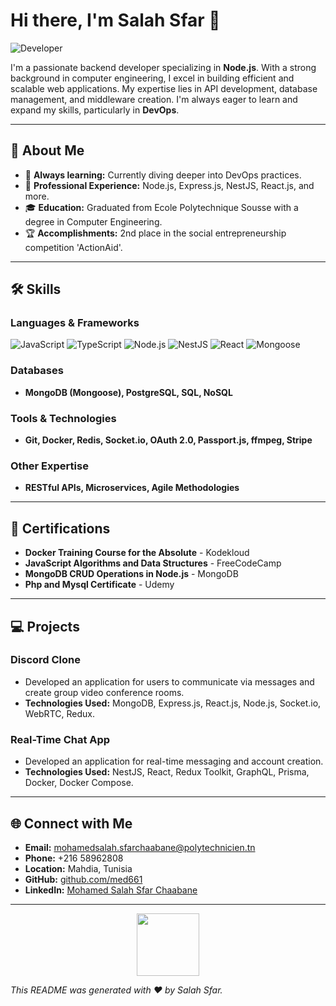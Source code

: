 # Hi there, I'm Salah Sfar 👋

![Developer](https://media.giphy.com/media/13HgwGsXF0aiGY/giphy.gif)

I'm a passionate backend developer specializing in **Node.js**. With a strong background in computer engineering, I excel in building efficient and scalable web applications. My expertise lies in API development, database management, and middleware creation. I'm always eager to learn and expand my skills, particularly in **DevOps**.

---

## 🚀 About Me

- 🌱 **Always learning:** Currently diving deeper into DevOps practices.
- 💼 **Professional Experience:** Node.js, Express.js, NestJS, React.js, and more.
- 🎓 **Education:** Graduated from Ecole Polytechnique Sousse with a degree in Computer Engineering.
- 🏆 **Accomplishments:** 2nd place in the social entrepreneurship competition 'ActionAid'.

---

## 🛠️ Skills

### Languages & Frameworks
![JavaScript](https://img.shields.io/badge/JavaScript-F7DF1E?style=flat&logo=javascript&logoColor=black)
![TypeScript](https://img.shields.io/badge/TypeScript-007ACC?style=flat&logo=typescript&logoColor=white)
![Node.js](https://img.shields.io/badge/Node.js-43853D?style=flat&logo=node.js&logoColor=white)
![NestJS](https://img.shields.io/badge/NestJS-E0234E?style=flat&logo=nestjs&logoColor=white)
![React](https://img.shields.io/badge/React-61DAFB?style=flat&logo=react&logoColor=black)
![Mongoose](https://img.shields.io/badge/Mongoose-880000?style=flat&logo=mongoose&logoColor=white)

### Databases
- **MongoDB (Mongoose), PostgreSQL, SQL, NoSQL**

### Tools & Technologies
- **Git, Docker, Redis, Socket.io, OAuth 2.0, Passport.js, ffmpeg, Stripe**

### Other Expertise
- **RESTful APIs, Microservices, Agile Methodologies**

---


## 🏅 Certifications

- **Docker Training Course for the Absolute** - Kodekloud
- **JavaScript Algorithms and Data Structures** - FreeCodeCamp
- **MongoDB CRUD Operations in Node.js** - MongoDB
- **Php and Mysql Certificate** - Udemy

---


## 💻 Projects

### Discord Clone
- Developed an application for users to communicate via messages and create group video conference rooms.
- **Technologies Used:** MongoDB, Express.js, React.js, Node.js, Socket.io, WebRTC, Redux.

### Real-Time Chat App
- Developed an application for real-time messaging and account creation.
- **Technologies Used:** NestJS, React, Redux Toolkit, GraphQL, Prisma, Docker, Docker Compose.


---

## 🌐 Connect with Me

- **Email:** mohamedsalah.sfarchaabane@polytechnicien.tn
- **Phone:** +216 58962808
- **Location:** Mahdia, Tunisia
- **GitHub:** [github.com/med661](https://github.com/med661)
- **LinkedIn:** [Mohamed Salah Sfar Chaabane](https://www.linkedin.com/in/mohamed-salah-sfar-chaabane)

---

<p align="center">
  <img src="https://media.giphy.com/media/ZVik7pBtu9dNS/giphy.gif" width="100" height="100">
</p>

*This README was generated with ❤️ by Salah Sfar.*
